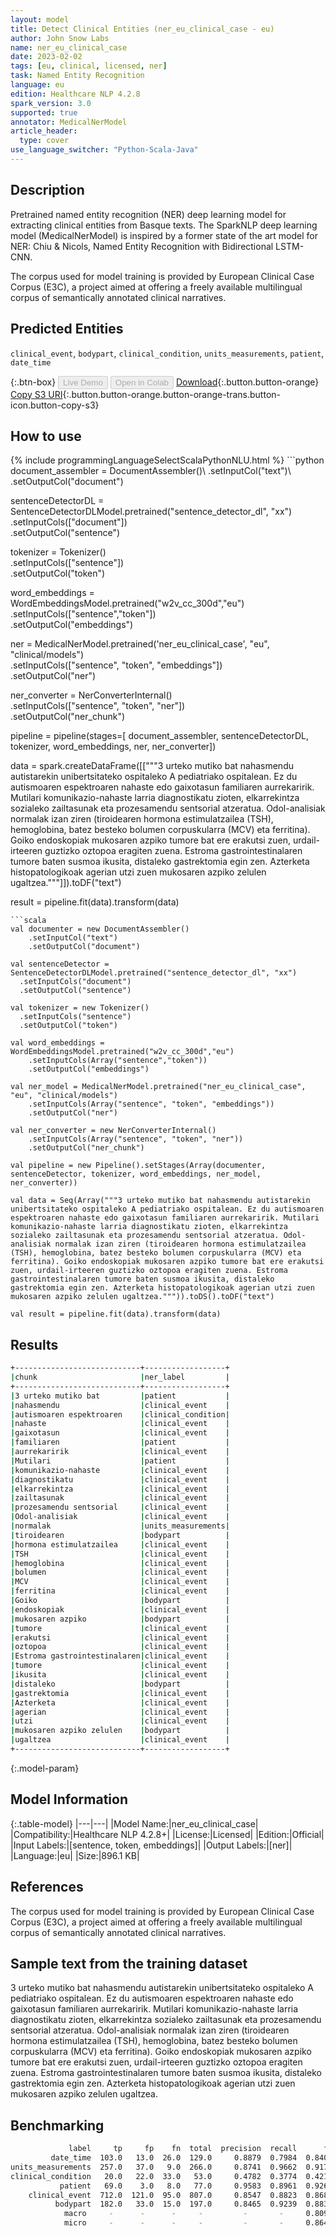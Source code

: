 ```yaml
---
layout: model
title: Detect Clinical Entities (ner_eu_clinical_case - eu)
author: John Snow Labs
name: ner_eu_clinical_case
date: 2023-02-02
tags: [eu, clinical, licensed, ner]
task: Named Entity Recognition
language: eu
edition: Healthcare NLP 4.2.8
spark_version: 3.0
supported: true
annotator: MedicalNerModel
article_header:
  type: cover
use_language_switcher: "Python-Scala-Java"
---
```


## Description

Pretrained named entity recognition (NER) deep learning model for extracting clinical entities from Basque texts. The SparkNLP deep learning model (MedicalNerModel) is inspired by a former state of the art model for NER: Chiu & Nicols, Named Entity Recognition with Bidirectional LSTM-CNN.

The corpus used for model training is provided by European Clinical Case Corpus (E3C), a project aimed at offering a freely available multilingual corpus of semantically annotated clinical narratives.

## Predicted Entities

`clinical_event`, `bodypart`, `clinical_condition`, `units_measurements`, `patient`, `date_time`

{:.btn-box}
<button class="button button-orange" disabled>Live Demo</button>
<button class="button button-orange" disabled>Open in Colab</button>
[Download](https://s3.amazonaws.com/auxdata.johnsnowlabs.com/clinical/models/ner_eu_clinical_case_eu_4.2.8_3.0_1675359410041.zip){:.button.button-orange}
[Copy S3 URI](s3://auxdata.johnsnowlabs.com/clinical/models/ner_eu_clinical_case_eu_4.2.8_3.0_1675359410041.zip){:.button.button-orange.button-orange-trans.button-icon.button-copy-s3}

## How to use



<div class="tabs-box" markdown="1">
{% include programmingLanguageSelectScalaPythonNLU.html %}
```python
document_assembler = DocumentAssembler()\
	.setInputCol("text")\
	.setOutputCol("document")
 
sentenceDetectorDL = SentenceDetectorDLModel.pretrained("sentence_detector_dl", "xx")\
	.setInputCols(["document"])\
	.setOutputCol("sentence")

tokenizer = Tokenizer()\
	.setInputCols(["sentence"])\
	.setOutputCol("token")

word_embeddings = WordEmbeddingsModel.pretrained("w2v_cc_300d","eu")\
	.setInputCols(["sentence","token"])\
	.setOutputCol("embeddings")

ner = MedicalNerModel.pretrained('ner_eu_clinical_case', "eu", "clinical/models") \
	.setInputCols(["sentence", "token", "embeddings"]) \
	.setOutputCol("ner")
 
ner_converter = NerConverterInternal()\
	.setInputCols(["sentence", "token", "ner"])\
	.setOutputCol("ner_chunk")

pipeline = pipeline(stages=[
	document_assembler,
	sentenceDetectorDL,
	tokenizer,
	word_embeddings,
	ner,
	ner_converter])

data = spark.createDataFrame([["""3 urteko mutiko bat nahasmendu autistarekin unibertsitateko ospitaleko A pediatriako ospitalean. Ez du autismoaren espektroaren nahaste edo gaixotasun familiaren aurrekaririk. Mutilari komunikazio-nahaste larria diagnostikatu zioten, elkarrekintza sozialeko zailtasunak eta prozesamendu sentsorial atzeratua. Odol-analisiak normalak izan ziren (tiroidearen hormona estimulatzailea (TSH), hemoglobina, batez besteko bolumen corpuskularra (MCV) eta ferritina). Goiko endoskopiak mukosaren azpiko tumore bat ere erakutsi zuen, urdail-irteeren guztizko oztopoa eragiten zuena. Estroma gastrointestinalaren tumore baten susmoa ikusita, distaleko gastrektomia egin zen. Azterketa histopatologikoak agerian utzi zuen mukosaren azpiko zelulen ugaltzea."""]]).toDF("text")

result = pipeline.fit(data).transform(data)
```
```scala
val documenter = new DocumentAssembler() 
    .setInputCol("text") 
    .setOutputCol("document")

val sentenceDetector = SentenceDetectorDLModel.pretrained("sentence_detector_dl", "xx")
  .setInputCols("document")
  .setOutputCol("sentence")

val tokenizer = new Tokenizer()
  .setInputCols("sentence")
  .setOutputCol("token")

val word_embeddings = WordEmbeddingsModel.pretrained("w2v_cc_300d","eu")
	.setInputCols(Array("sentence","token"))
	.setOutputCol("embeddings")

val ner_model = MedicalNerModel.pretrained("ner_eu_clinical_case", "eu", "clinical/models")
    .setInputCols(Array("sentence", "token", "embeddings"))
    .setOutputCol("ner")

val ner_converter = new NerConverterInternal()
    .setInputCols(Array("sentence", "token", "ner"))
    .setOutputCol("ner_chunk")

val pipeline = new Pipeline().setStages(Array(documenter, sentenceDetector, tokenizer, word_embeddings, ner_model, ner_converter))

val data = Seq(Array("""3 urteko mutiko bat nahasmendu autistarekin unibertsitateko ospitaleko A pediatriako ospitalean. Ez du autismoaren espektroaren nahaste edo gaixotasun familiaren aurrekaririk. Mutilari komunikazio-nahaste larria diagnostikatu zioten, elkarrekintza sozialeko zailtasunak eta prozesamendu sentsorial atzeratua. Odol-analisiak normalak izan ziren (tiroidearen hormona estimulatzailea (TSH), hemoglobina, batez besteko bolumen corpuskularra (MCV) eta ferritina). Goiko endoskopiak mukosaren azpiko tumore bat ere erakutsi zuen, urdail-irteeren guztizko oztopoa eragiten zuena. Estroma gastrointestinalaren tumore baten susmoa ikusita, distaleko gastrektomia egin zen. Azterketa histopatologikoak agerian utzi zuen mukosaren azpiko zelulen ugaltzea.""")).toDS().toDF("text")

val result = pipeline.fit(data).transform(data)
```
</div>

## Results

```bash
+----------------------------+------------------+
|chunk                       |ner_label         |
+----------------------------+------------------+
|3 urteko mutiko bat         |patient           |
|nahasmendu                  |clinical_event    |
|autismoaren espektroaren    |clinical_condition|
|nahaste                     |clinical_event    |
|gaixotasun                  |clinical_event    |
|familiaren                  |patient           |
|aurrekaririk                |clinical_event    |
|Mutilari                    |patient           |
|komunikazio-nahaste         |clinical_event    |
|diagnostikatu               |clinical_event    |
|elkarrekintza               |clinical_event    |
|zailtasunak                 |clinical_event    |
|prozesamendu sentsorial     |clinical_event    |
|Odol-analisiak              |clinical_event    |
|normalak                    |units_measurements|
|tiroidearen                 |bodypart          |
|hormona estimulatzailea     |clinical_event    |
|TSH                         |clinical_event    |
|hemoglobina                 |clinical_event    |
|bolumen                     |clinical_event    |
|MCV                         |clinical_event    |
|ferritina                   |clinical_event    |
|Goiko                       |bodypart          |
|endoskopiak                 |clinical_event    |
|mukosaren azpiko            |bodypart          |
|tumore                      |clinical_event    |
|erakutsi                    |clinical_event    |
|oztopoa                     |clinical_event    |
|Estroma gastrointestinalaren|clinical_event    |
|tumore                      |clinical_event    |
|ikusita                     |clinical_event    |
|distaleko                   |bodypart          |
|gastrektomia                |clinical_event    |
|Azterketa                   |clinical_event    |
|agerian                     |clinical_event    |
|utzi                        |clinical_event    |
|mukosaren azpiko zelulen    |bodypart          |
|ugaltzea                    |clinical_event    |
+----------------------------+------------------+


```

{:.model-param}
## Model Information

{:.table-model}
|---|---|
|Model Name:|ner_eu_clinical_case|
|Compatibility:|Healthcare NLP 4.2.8+|
|License:|Licensed|
|Edition:|Official|
|Input Labels:|[sentence, token, embeddings]|
|Output Labels:|[ner]|
|Language:|eu|
|Size:|896.1 KB|

## References

The corpus used for model training is provided by European Clinical Case Corpus (E3C), a project aimed at offering a freely available multilingual corpus of semantically annotated clinical narratives.

## Sample text from the training dataset

3 urteko mutiko bat nahasmendu autistarekin unibertsitateko ospitaleko A pediatriako ospitalean. Ez du autismoaren espektroaren nahaste edo gaixotasun familiaren aurrekaririk. Mutilari komunikazio-nahaste larria diagnostikatu zioten, elkarrekintza sozialeko zailtasunak eta prozesamendu sentsorial atzeratua. Odol-analisiak normalak izan ziren (tiroidearen hormona estimulatzailea (TSH), hemoglobina, batez besteko bolumen corpuskularra (MCV) eta ferritina). Goiko endoskopiak mukosaren azpiko tumore bat ere erakutsi zuen, urdail-irteeren guztizko oztopoa eragiten zuena. Estroma gastrointestinalaren tumore baten susmoa ikusita, distaleko gastrektomia egin zen. Azterketa histopatologikoak agerian utzi zuen mukosaren azpiko zelulen ugaltzea.

## Benchmarking

```bash
             label     tp     fp    fn  total  precision  recall      f1
         date_time  103.0   13.0  26.0  129.0     0.8879  0.7984  0.8408
units_measurements  257.0   37.0   9.0  266.0     0.8741  0.9662  0.9179
clinical_condition   20.0   22.0  33.0   53.0     0.4782  0.3774  0.4211
           patient   69.0    3.0   8.0   77.0     0.9583  0.8961  0.9262
    clinical_event  712.0  121.0  95.0  807.0     0.8547  0.8823  0.8683
          bodypart  182.0   33.0  15.0  197.0     0.8465  0.9239  0.8835
            macro     -      -      -     -         -       -     0.8096
            micro     -      -      -     -         -       -     0.8640
```
